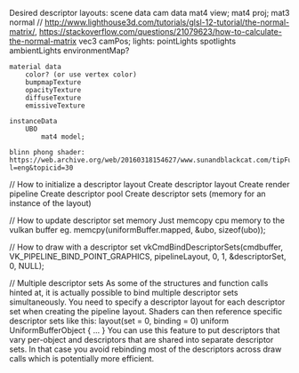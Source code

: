 Desired descriptor layouts:
    scene data
        cam data
            mat4 view;
            mat4 proj;
            mat3 normal // http://www.lighthouse3d.com/tutorials/glsl-12-tutorial/the-normal-matrix/, https://stackoverflow.com/questions/21079623/how-to-calculate-the-normal-matrix
            vec3 camPos;
        lights:
            pointLights
            spotlights
            ambientLights
        environmentMap?

    material data
        color? (or use vertex color)
        bumpmapTexture
        opacityTexture
        diffuseTexture
        emissiveTexture

    instanceData
        UBO
            mat4 model;

    blinn phong shader: https://web.archive.org/web/20160318154627/www.sunandblackcat.com/tipFullView.php?l=eng&topicid=30



// How to initialize a descriptor layout
Create descriptor layout
Create render pipeline
Create descriptor pool
Create descriptor sets (memory for an instance of the layout)

// How to update descriptor set memory
Just memcopy cpu memory to the vulkan buffer
eg. memcpy(uniformBuffer.mapped, &ubo, sizeof(ubo));

// How to draw with a descriptor set
vkCmdBindDescriptorSets(cmdbuffer, VK_PIPELINE_BIND_POINT_GRAPHICS, pipelineLayout, 0, 1, &descriptorSet, 0, NULL);

// Multiple descriptor sets
As some of the structures and function calls hinted at, it is actually possible to bind multiple descriptor sets simultaneously. You need to specify a descriptor layout for each descriptor set when creating the pipeline layout. Shaders can then reference specific descriptor sets like this:
layout(set = 0, binding = 0) uniform UniformBufferObject { ... }
You can use this feature to put descriptors that vary per-object and descriptors that are shared into separate descriptor sets. In that case you avoid rebinding most of the descriptors across draw calls which is potentially more efficient.